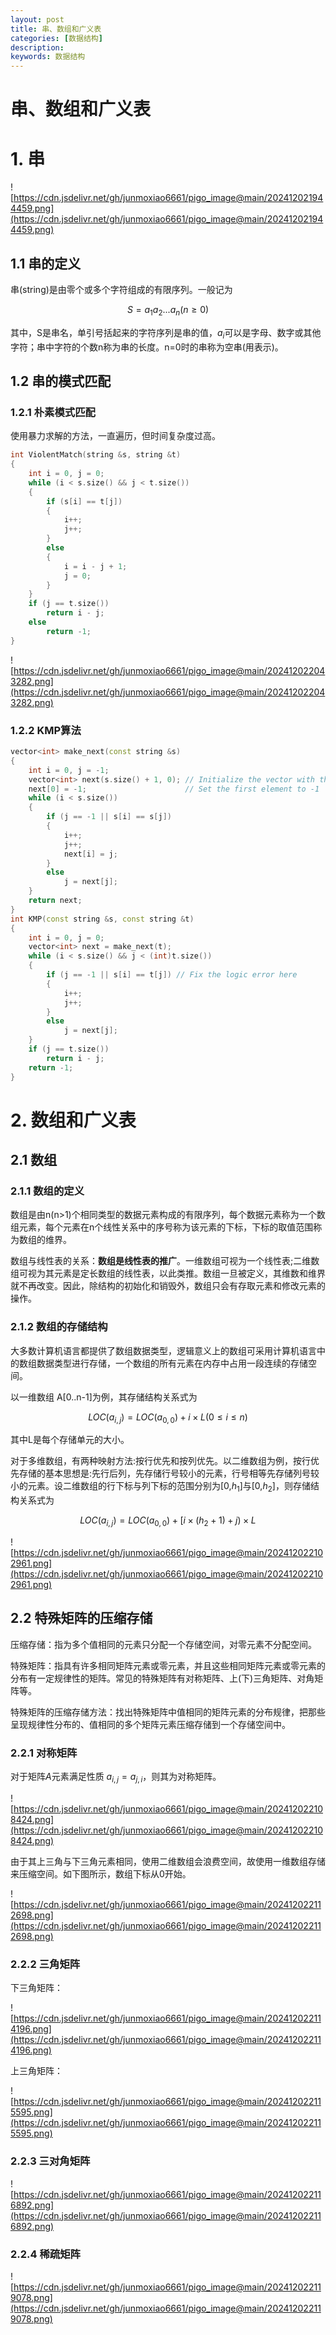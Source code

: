 ```yaml
---
layout: post
title: 串、数组和广义表
categories: [数据结构]
description:
keywords: 数据结构
---
```

# 串、数组和广义表

# 1. 串

![https://cdn.jsdelivr.net/gh/junmoxiao6661/pigo_image@main/202412021944459.png](https://cdn.jsdelivr.net/gh/junmoxiao6661/pigo_image@main/202412021944459.png)

## 1.1 串的定义

串(string)是由零个或多个字符组成的有限序列。一般记为

$$
S=a_1a_2...a_n(n\geq0)
$$

其中，S是串名，单引号括起来的字符序列是串的值，$a_i$可以是字母、数字或其他字符；串中字符的个数n称为串的长度。n=0时的串称为空串(用表示)。

## 1.2 串的模式匹配

### 1.2.1 朴素模式匹配

使用暴力求解的方法，一直遍历，但时间复杂度过高。

```cpp
int ViolentMatch(string &s, string &t)
{
    int i = 0, j = 0;
    while (i < s.size() && j < t.size())
    {
        if (s[i] == t[j])
        {
            i++;
            j++;
        }
        else
        {
            i = i - j + 1;
            j = 0;
        }
    }
    if (j == t.size())
        return i - j;
    else
        return -1;
}
```

![https://cdn.jsdelivr.net/gh/junmoxiao6661/pigo_image@main/202412022043282.png](https://cdn.jsdelivr.net/gh/junmoxiao6661/pigo_image@main/202412022043282.png)

### 1.2.2 KMP算法

```cpp
vector<int> make_next(const string &s)
{
    int i = 0, j = -1;
    vector<int> next(s.size() + 1, 0); // Initialize the vector with the correct size
    next[0] = -1;                      // Set the first element to -1
    while (i < s.size())
    {
        if (j == -1 || s[i] == s[j])
        {
            i++;
            j++;
            next[i] = j;
        }
        else
            j = next[j];
    }
    return next;
}
int KMP(const string &s, const string &t)
{
    int i = 0, j = 0;
    vector<int> next = make_next(t);
    while (i < s.size() && j < (int)t.size())
    {
        if (j == -1 || s[i] == t[j]) // Fix the logic error here
        {
            i++;
            j++;
        }
        else
            j = next[j];
    }
    if (j == t.size())
        return i - j;
    return -1;
}
```

# 2. 数组和广义表

## 2.1 数组

### 2.1.1 数组的定义

数组是由n(n>1)个相同类型的数据元素构成的有限序列，每个数据元素称为一个数组元素，每个元素在n个线性关系中的序号称为该元素的下标，下标的取值范围称为数组的维界。

数组与线性表的关系：**数组是线性表的推广**。一维数组可视为一个线性表;二维数组可视为其元素是定长数组的线性表，以此类推。数组一旦被定义，其维数和维界就不再改变。因此，除结构的初始化和销毁外，数组只会有存取元素和修改元素的操作。

### 2.1.2 数组的存储结构

大多数计算机语言都提供了数组数据类型，逻辑意义上的数组可采用计算机语言中的数组数据类型进行存储，一个数组的所有元素在内存中占用一段连续的存储空间。

以一维数组 A[0..n-1]为例，其存储结构关系式为

$$
LOC(a_{i,j})=LOC(a_{0,0})+i\times L   (0\leq i\leq n)
$$

其中L是每个存储单元的大小。

对于多维数组，有两种映射方法:按行优先和按列优先。以二维数组为例，按行优先存储的基本思想是:先行后列，先存储行号较小的元素，行号相等先存储列号较小的元素。设二维数组的行下标与列下标的范围分别为[0,$h_1$]与[0,$h_2$]，则存储结构关系式为

$$
LOC(a_{i,j})=LOC(a_{0,0})+[i\times (h_2+1)+j)\times L   
$$

![https://cdn.jsdelivr.net/gh/junmoxiao6661/pigo_image@main/202412022102961.png](https://cdn.jsdelivr.net/gh/junmoxiao6661/pigo_image@main/202412022102961.png)

## 2.2 特殊矩阵的压缩存储

压缩存储：指为多个值相同的元素只分配一个存储空间，对零元素不分配空间。

特殊矩阵：指具有许多相同矩阵元素或零元素，并且这些相同矩阵元素或零元素的分布有一定规律性的矩阵。常见的特殊矩阵有对称矩阵、上(下)三角矩阵、对角矩阵等。

特殊矩阵的压缩存储方法：找出特殊矩阵中值相同的矩阵元素的分布规律，把那些呈现规律性分布的、值相同的多个矩阵元素压缩存储到一个存储空间中。

### 2.2.1 对称矩阵

对于矩阵$A$元素满足性质 $a_{i,j}=a_{j,i}​$，则其为对称矩阵。

![https://cdn.jsdelivr.net/gh/junmoxiao6661/pigo_image@main/202412022108424.png](https://cdn.jsdelivr.net/gh/junmoxiao6661/pigo_image@main/202412022108424.png)

由于其上三角与下三角元素相同，使用二维数组会浪费空间，故使用一维数组存储来压缩空间。如下图所示，数组下标从0开始。

![https://cdn.jsdelivr.net/gh/junmoxiao6661/pigo_image@main/202412022112698.png](https://cdn.jsdelivr.net/gh/junmoxiao6661/pigo_image@main/202412022112698.png)

### 2.2.2 三角矩阵

下三角矩阵：

![https://cdn.jsdelivr.net/gh/junmoxiao6661/pigo_image@main/202412022114196.png](https://cdn.jsdelivr.net/gh/junmoxiao6661/pigo_image@main/202412022114196.png)

上三角矩阵：

![https://cdn.jsdelivr.net/gh/junmoxiao6661/pigo_image@main/202412022115595.png](https://cdn.jsdelivr.net/gh/junmoxiao6661/pigo_image@main/202412022115595.png)

### 2.2.3 三对角矩阵

![https://cdn.jsdelivr.net/gh/junmoxiao6661/pigo_image@main/202412022116892.png](https://cdn.jsdelivr.net/gh/junmoxiao6661/pigo_image@main/202412022116892.png)

### 2.2.4 稀疏矩阵

![https://cdn.jsdelivr.net/gh/junmoxiao6661/pigo_image@main/202412022119078.png](https://cdn.jsdelivr.net/gh/junmoxiao6661/pigo_image@main/202412022119078.png)
